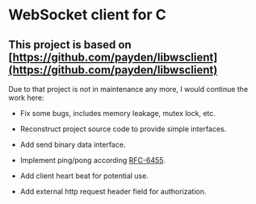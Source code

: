 # WebSocket client for C

## This project is based on [https://github.com/payden/libwsclient](https://github.com/payden/libwsclient)

Due to that project is not in maintenance any more, I  would continue the work here:

* Fix some bugs, includes memory leakage, mutex lock, etc.

* Reconstruct project source code to provide simple interfaces.

* Add send binary data interface.

* Implement ping/pong according [RFC-6455](https://tools.ietf.org/html/rfc6455).

* Add client heart beat for potential use.

* Add external http request header field for authorization.

